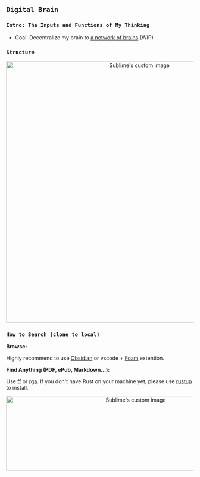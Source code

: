 
## `Digital Brain` 

### `Intro: The Inputs and Functions of My Thinking`

- Goal: Decentralize my brain to [a network of brains](https://tarsmachine.substack.com/welcome).(WIP)


### `Structure`

<p align="center">
  <img width="700" height="700" src="https://i.imgur.com/MWjCHbk.jpg" alt="Sublime's custom image"/>
</p>


### `How to Search (clone to local)`

**Browse:**

Highly recommend to use [Obsidian](https://obsidian.md/) or vscode + [Foam](https://foambubble.github.io/foam/) extention.

**Find Anything (PDF, ePub, Markdown...):**

Use [ff](https://github.com/vishaltelangre/ff) or [rga](https://github.com/phiresky/ripgrep-all).  If you don't have Rust on your machine yet, please use [rustup](https://doc.rust-lang.org/book/ch01-01-installation.html) to install.

<p align="center">
  <img width="680" height="200" src="https://i.imgur.com/MtU3suN.jpg" alt="Sublime's custom image"/>
</p>



